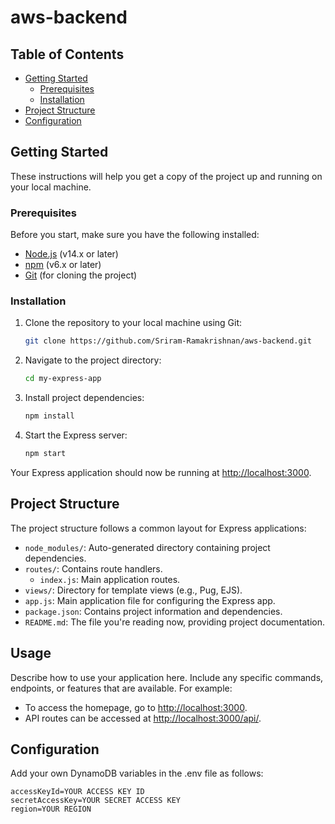 # aws-backend

## Table of Contents
- [Getting Started](#getting-started)
  - [Prerequisites](#prerequisites)
  - [Installation](#installation)
- [Project Structure](#project-structure)
- [Configuration](#configuration)
## Getting Started

These instructions will help you get a copy of the project up and running on your local machine.

### Prerequisites

Before you start, make sure you have the following installed:

- [Node.js](https://nodejs.org/) (v14.x or later)
- [npm](https://www.npmjs.com/) (v6.x or later)
- [Git](https://git-scm.com/) (for cloning the project)

### Installation

1. Clone the repository to your local machine using Git:

   ```bash
   git clone https://github.com/Sriram-Ramakrishnan/aws-backend.git
   ```

2. Navigate to the project directory:

   ```bash
   cd my-express-app
   ```

3. Install project dependencies:

   ```bash
   npm install
   ```

4. Start the Express server:

   ```bash
   npm start
   ```

Your Express application should now be running at [http://localhost:3000](http://localhost:3000).

## Project Structure

The project structure follows a common layout for Express applications:

- `node_modules/`: Auto-generated directory containing project dependencies.
- `routes/`: Contains route handlers.
  - `index.js`: Main application routes.
- `views/`: Directory for template views (e.g., Pug, EJS).
- `app.js`: Main application file for configuring the Express app.
- `package.json`: Contains project information and dependencies.
- `README.md`: The file you're reading now, providing project documentation.

## Usage

Describe how to use your application here. Include any specific commands, endpoints, or features that are available. For example:

- To access the homepage, go to [http://localhost:3000](http://localhost:3000).
- API routes can be accessed at [http://localhost:3000/api/](http://localhost:3000/api/).

## Configuration

Add your own DynamoDB variables in the .env file as follows:
```
accessKeyId=YOUR ACCESS KEY ID
secretAccessKey=YOUR SECRET ACCESS KEY
region=YOUR REGION
```

